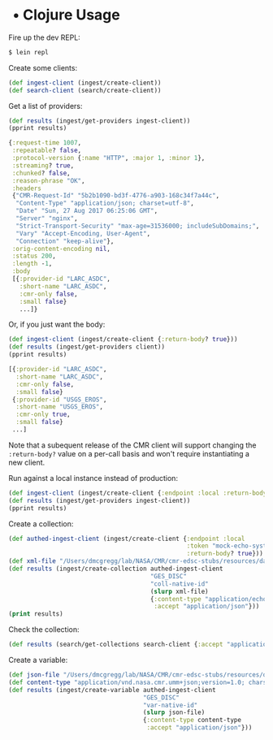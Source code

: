 #  • Clojure Usage

Fire up the dev REPL:
```bash
$ lein repl
```

Create some clients:

```clj
(def ingest-client (ingest/create-client))
(def search-client (search/create-client))
```

Get a list of providers:

```clj
(def results (ingest/get-providers ingest-client))
(pprint results)
```
```clj
{:request-time 1007,
 :repeatable? false,
 :protocol-version {:name "HTTP", :major 1, :minor 1},
 :streaming? true,
 :chunked? false,
 :reason-phrase "OK",
 :headers
 {"CMR-Request-Id" "5b2b1090-bd3f-4776-a903-168c34f7a44c",
  "Content-Type" "application/json; charset=utf-8",
  "Date" "Sun, 27 Aug 2017 06:25:06 GMT",
  "Server" "nginx",
  "Strict-Transport-Security" "max-age=31536000; includeSubDomains;",
  "Vary" "Accept-Encoding, User-Agent",
  "Connection" "keep-alive"},
 :orig-content-encoding nil,
 :status 200,
 :length -1,
 :body
 [{:provider-id "LARC_ASDC",
   :short-name "LARC_ASDC",
   :cmr-only false,
   :small false}
   ...]}
```

Or, if you just want the body:

```clj
(def ingest-client (ingest/create-client {:return-body? true}))
(def results (ingest/get-providers client))
(pprint results)
```
```clj
[{:provider-id "LARC_ASDC",
  :short-name "LARC_ASDC",
  :cmr-only false,
  :small false}
 {:provider-id "USGS_EROS",
  :short-name "USGS_EROS",
  :cmr-only true,
  :small false}
 ...]
```

Note that a subequent release of the CMR client will support changing the
`:return-body?` value on a per-call basis and won't require instantiating
a new client.

Run against a local instance instead of production:

```clj
(def ingest-client (ingest/create-client {:endpoint :local :return-body? true}))
(def results (ingest/get-providers ingest-client))
(pprint results)
```

Create a collection:

```clj
(def authed-ingest-client (ingest/create-client {:endpoint :local
                                                 :token "mock-echo-system-token"
                                                 :return-body? true}))
(def xml-file "/Users/dmcgregg/lab/NASA/CMR/cmr-edsc-stubs/resources/data/collections/GES_DISC/AIRX3STD_006.xml")
(def results (ingest/create-collection authed-ingest-client
                                       "GES_DISC"
                                       "coll-native-id"
                                       (slurp xml-file)
                                       {:content-type "application/echo10+xml"
                                        :accept "application/json"}))
(print results)
```

Check the collection:

```clj
(def results (search/get-collections search-client {:accept "application/json"}))
```

Create a variable:

```clj
(def json-file "/Users/dmcgregg/lab/NASA/CMR/cmr-edsc-stubs/resources/data/variables/GES_DISC/AIRX3STD/CH4/CH4_VMR_TqJ_D_max.json")
(def content-type "application/vnd.nasa.cmr.umm+json;version=1.0; charset=UTF-8")
(def results (ingest/create-variable authed-ingest-client
                                     "GES_DISC"
                                     "var-native-id"
                                     (slurp json-file)
                                     {:content-type content-type
                                      :accept "application/json"}))
```
